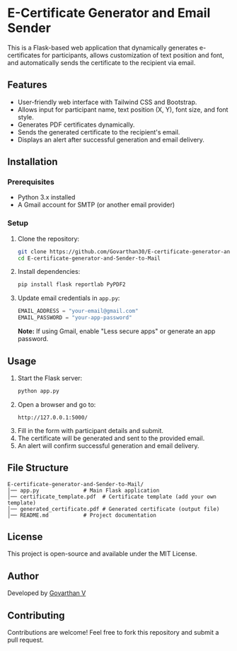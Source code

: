 # E-Certificate Generator and Email Sender

This is a Flask-based web application that dynamically generates e-certificates for participants, allows customization of text position and font, and automatically sends the certificate to the recipient via email.

## Features
- User-friendly web interface with Tailwind CSS and Bootstrap.
- Allows input for participant name, text position (X, Y), font size, and font style.
- Generates PDF certificates dynamically.
- Sends the generated certificate to the recipient's email.
- Displays an alert after successful generation and email delivery.

## Installation

### Prerequisites
- Python 3.x installed
- A Gmail account for SMTP (or another email provider)

### Setup
1. Clone the repository:
   ```sh
   git clone https://github.com/Govarthan30/E-certificate-generator-and-Sender-to-Mail.git
   cd E-certificate-generator-and-Sender-to-Mail
   ```
2. Install dependencies:
   ```sh
   pip install flask reportlab PyPDF2
   ```
3. Update email credentials in `app.py`:
   ```python
   EMAIL_ADDRESS = "your-email@gmail.com"
   EMAIL_PASSWORD = "your-app-password"
   ```
   **Note:** If using Gmail, enable "Less secure apps" or generate an app password.

## Usage

1. Start the Flask server:
   ```sh
   python app.py
   ```
2. Open a browser and go to:
   ```
   http://127.0.0.1:5000/
   ```
3. Fill in the form with participant details and submit.
4. The certificate will be generated and sent to the provided email.
5. An alert will confirm successful generation and email delivery.

## File Structure
```
E-certificate-generator-and-Sender-to-Mail/
│── app.py              # Main Flask application
│── certificate_template.pdf  # Certificate template (add your own template)
│── generated_certificate.pdf # Generated certificate (output file)
│── README.md           # Project documentation
```

## License
This project is open-source and available under the MIT License.

## Author
Developed by [Govarthan V](https://github.com/Govarthan30)

## Contributing
Contributions are welcome! Feel free to fork this repository and submit a pull request.

